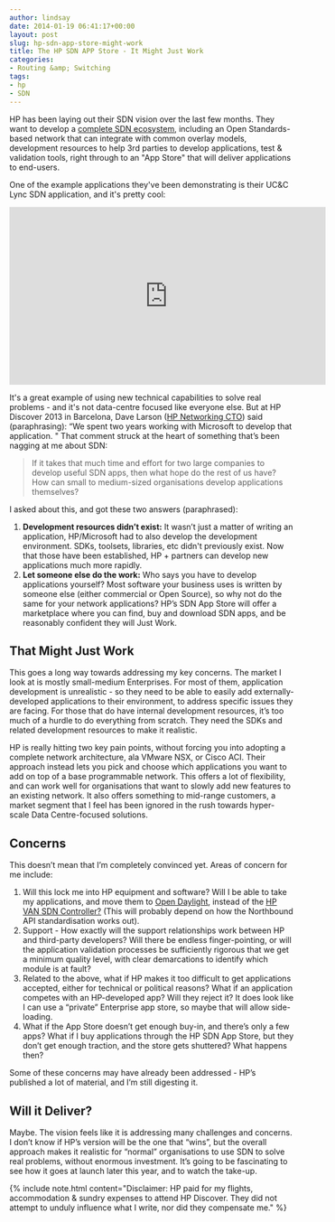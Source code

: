 ```yaml
---
author: lindsay
date: 2014-01-19 06:41:17+00:00
layout: post
slug: hp-sdn-app-store-might-work
title: The HP SDN APP Store - It Might Just Work
categories:
- Routing &amp; Switching
tags:
- hp
- SDN
---
```


HP has been laying out their SDN vision over the last few months. They want to develop a [complete SDN ecosystem](http://h17007.www1.hp.com/us/en/networking/solutions/technology/sdn/#tab=TAB1), including an Open Standards-based network that can integrate with common overlay models, development resources to help 3rd parties to develop applications, test & validation tools, right through to an "App Store" that will deliver applications to end-users.

One of the example applications they've been demonstrating is their UC&C Lync SDN application, and it's pretty cool:

<iframe width="560" height="315" src="https://www.youtube.com/embed/pXMUz3ULbP8?ecver=1" frameborder="0" allowfullscreen></iframe>

It's a great example of using new technical capabilities to solve real problems - and it's not data-centre focused like everyone else. But at HP Discover 2013 in Barcelona, Dave Larson ([HP Networking CTO](http://www.hp.com/hpinfo/newsroom/press_kits/2013/HPatVMworld2013/Dave_Larson_bio.pdf)) said (paraphrasing): “We spent two years working with Microsoft to develop that application. " That comment struck at the heart of something that’s been nagging at me about SDN:

> If it takes that much time and effort for two large companies to develop useful SDN apps, then what hope do the rest of us have? How can small to medium-sized organisations develop applications themselves?

I asked about this, and got these two answers (paraphrased):

1. **Development resources didn’t exist:** It wasn’t just a matter of writing an application, HP/Microsoft had to also develop the development environment. SDKs, toolsets, libraries, etc didn't previously exist. Now that those have been established, HP + partners can develop new applications much more rapidly.
2. **Let someone else do the work:** Who says you have to develop applications yourself? Most software your business uses is written by someone else (either commercial or Open Source), so why not do the same for your network applications? HP’s SDN App Store will offer a marketplace where you can find, buy and download SDN apps, and be reasonably confident they will Just Work.

## That Might Just Work

This goes a long way towards addressing my key concerns. The market I look at is mostly small-medium Enterprises. For most of them, application development is unrealistic - so they need to be able to easily add externally-developed applications to their environment, to address specific issues they are facing. For those that do have internal development resources, it’s too much of a hurdle to do everything from scratch. They need the SDKs and related development resources to make it realistic.

HP is really hitting two key pain points, without forcing you into adopting a complete network architecture, ala VMware NSX, or Cisco ACI. Their approach instead lets you pick and choose which applications you want to add on top of a base programmable network. This offers a lot of flexibility, and can work well for organisations that want to slowly add new features to an existing network. It also offers something to mid-range customers, a market segment that I feel has been ignored in the rush towards hyper-scale Data Centre-focused solutions.

## Concerns

This doesn’t mean that I’m completely convinced yet. Areas of concern for me include:

1. Will this lock me into HP equipment and software? Will I be able to take my applications, and move them to [Open Daylight](http://www.opendaylight.org/), instead of the [HP VAN SDN Controller?](http://h17007.www1.hp.com/us/en/networking/products/network-management/HP_VAN_SDN_Controller_Software/index.aspx) (This will probably depend on how the Northbound API standardisation works out).
2. Support - How exactly will the support relationships work between HP and third-party developers? Will there be endless finger-pointing, or will the application validation processes be sufficiently rigorous that we get a minimum quality level, with clear demarcations to identify which module is at fault?
3. Related to the above, what if HP makes it too difficult to get applications accepted, either for technical or political reasons? What if an application competes with an HP-developed app? Will they reject it? It does look like I can use a “private” Enterprise app store, so maybe that will allow side-loading.
4. What if the App Store doesn’t get enough buy-in, and there’s only a few apps? What if I buy applications through the HP SDN App Store, but they don’t get enough traction, and the store gets shuttered? What happens then?

Some of these concerns may have already been addressed - HP’s published a lot of material, and I’m still digesting it.

## Will it Deliver?

Maybe. The vision feels like it is addressing many challenges and concerns. I don’t know if HP’s version will be the one that “wins”, but the overall approach makes it realistic for “normal” organisations to use SDN to solve real problems, without enormous investment. It’s going to be fascinating to see how it goes at launch later this year, and to watch the take-up.

{% include note.html content="Disclaimer: HP paid for my flights, accommodation & sundry expenses to attend HP Discover. They did not attempt to unduly influence what I write, nor did they compensate me." %}
